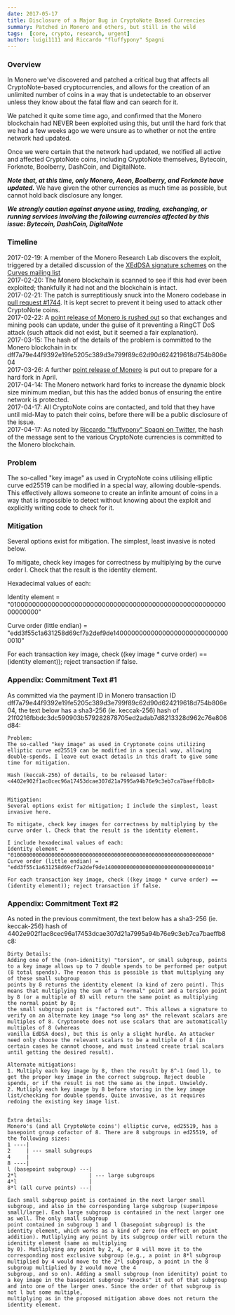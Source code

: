 ```yaml
---
date: 2017-05-17
title: Disclosure of a Major Bug in CryptoNote Based Currencies
summary: Patched in Monero and others, but still in the wild
tags:  [core, crypto, research, urgent]
author: luigi1111 and Riccardo "fluffypony" Spagni
---
```


### Overview

In Monero we've discovered and patched a critical bug that affects all CryptoNote-based cryptocurrencies, and allows for the creation of an unlimited number of coins in a way that is undetectable to an observer unless they know about the fatal flaw and can search for it.

We patched it quite some time ago, and confirmed that the Monero blockchain had NEVER been exploited using this, but until the hard fork that we had a few weeks ago we were unsure as to whether or not the entire network had updated.

Once we were certain that the network had updated, we notified all active and affected CryptoNote coins, including CryptoNote themselves, Bytecoin, Forknote, Boolberry, DashCoin, and DigitalNote.

***Note that, at this time, only Monero, Aeon, Boolberry, and Forknote have updated.*** We have given the other currencies as much time as possible, but cannot hold back disclosure any longer.

***We strongly caution against anyone using, trading, exchanging, or running services involving the following currencies affected by this issue: Bytecoin, DashCoin, DigitalNote***

### Timeline

2017-02-19: A member of the Monero Research Lab discovers the exploit, triggered by a detailed discussion of the [XEdDSA signature schemes](https://whispersystems.org/docs/specifications/xeddsa/) on the [Curves mailing list](https://moderncrypto.org/mail-archive/curves/2017/000846.html)  
2017-02-20: The Monero blockchain is scanned to see if this had ever been exploited; thankfully it had not and the blockchain is intact.  
2017-02-21: The patch is surreptitiously snuck into the Monero codebase in [pull request #1744](https://github.com/monero-project/monero/pull/1744). It is kept secret to prevent it being used to attack other CryptoNote coins.  
2017-02-22: A [point release of Monero is rushed out](https://github.com/monero-project/monero/releases/tag/v0.10.2) so that exchanges and mining pools can update, under the guise of it preventing a RingCT DoS attack (such attack did not exist, but it seemed a fair explanation).  
2017-03-15: The hash of the details of the problem is committed to the Monero blockchain in tx dff7a79e44f9392e19fe5205c389d3e799f89c62d90d624219618d754b806e04  
2017-03-26: A further [point release of Monero](https://github.com/monero-project/monero/releases/tag/v0.10.3.1) is put out to prepare for a hard fork in April.  
2017-04-14: The Monero network hard forks to increase the dynamic block size minimum median, but this has the added bonus of ensuring the entire network is protected.  
2017-04-17: All CryptoNote coins are contacted, and told that they have until mid-May to patch their coins, before there will be a public disclosure of the issue.  
2017-04-17: As noted by [Riccardo "fluffypony" Spagni on Twitter](https://twitter.com/fluffyponyza/status/854029169667309569), the hash of the message sent to the various CryptoNote currencies is committed to the Monero blockchain.

### Problem

The so-called "key image" as used in CryptoNote coins utilising elliptic curve ed25519 can be modified in a special way, allowing double-spends. This effectively allows someone to create an infinite amount of coins in a way that is impossible to detect without knowing about the exploit and explicitly writing code to check for it.

### Mitigation

Several options exist for mitigation. The simplest, least invasive is noted below.

To mitigate, check key images for correctness by multiplying by the curve order l. Check that the result is the identity element.

Hexadecimal values of each:

Identity element = "0100000000000000000000000000000000000000000000000000000000000000"

Curve order (little endian) = "edd3f55c1a631258d69cf7a2def9de1400000000000000000000000000000010"

For each transaction key image, check ((key image * curve order) == (identity element)); reject transaction if false.

### Appendix: Commitment Text \#1

As committed via the payment ID in Monero transaction ID dff7a79e44f9392e19fe5205c389d3e799f89c62d90d624219618d754b806e04, the text below has a sha3-256 (ie. keccak-256) hash of 21f0216fbbdc3dc590903b579282878705ed2adab7d8213328d962c76e806d84:

~~~
Problem:
The so-called "key image" as used in Cryptonote coins utilizing elliptic curve ed25519 can be modified in a special way, allowing double-spends. I leave out exact details in this draft to give some time for mitigation.

Hash (keccak-256) of details, to be released later: <4402e902f1ac8cec96a17453dcae307d21a7995a94b76e9c3eb7ca7baeffb8c8> 


Mitigation:
Several options exist for mitigation; I include the simplest, least invasive here.

To mitigate, check key images for correctness by multiplying by the curve order l. Check that the result is the identity element.

I include hexadecimal values of each:
Identity element = "0100000000000000000000000000000000000000000000000000000000000000"
Curve order (little endian) = "edd3f55c1a631258d69cf7a2def9de1400000000000000000000000000000010"

For each transaction key image, check ((key image * curve order) == (identity element)); reject transaction if false.
~~~

### Appendix: Commitment Text \#2

As noted in the previous commitment, the text below has a sha3-256 (ie. keccak-256) hash of 4402e902f1ac8cec96a17453dcae307d21a7995a94b76e9c3eb7ca7baeffb8c8:

~~~
Dirty Details:
Adding one of the (non-idenitity) "torsion", or small subgroup, points to a key image allows up to 7 double spends to be performed per output (8 total spends). The reason this is possible is that multiplying any of these small subgroup
points by 8 returns the identity element (a kind of zero point). This means that multiplying the sum of a "normal" point and a torsion point by 8 (or a multiple of 8) will return the same point as multiplying the normal point by 8;
the small subgroup point is "factored out". This allows a signature to verify on an alternate key image *so long as* the relevant scalars are multiples of 8. Cryptonote does not use scalars that are automatically multiples of 8 (whereas
vanilla EdDSA does), but this is only a slight hurdle. An attacker need only choose the relevant scalars to be a multiple of 8 (in certain cases he cannot choose, and must instead create trial scalars until getting the desired result).

Alternate mitigations:
1. Multiply each key image by 8, then the result by 8^-1 (mod l), to get the proper key image in the correct subgroup. Reject double spends, or if the result is not the same as the input. Unwieldy.
2. Mutliply each key image by 8 before storing in the key image list/checking for double spends. Quite invasive, as it requires redoing the existing key image list.


Extra details:
Monero's (and all CryptoNote coins') elliptic curve, ed25519, has a basepoint group cofactor of 8. There are 8 subgroups in ed25519, of the following sizes:
1 ----|
2     | --- small subgroups
4     |
8 ----|
l (basepoint subgroup) ---|
2*l                       | --- large subgroups
4*l                       |
8*l (all curve points) ---|

Each small subgroup point is contained in the next larger small subgroup, and also in the corresponding large subgroup (superimpose small/large). Each large subgroup is contained in the next larger one as well. The only small subgroup
point contained in subgroup 1 and l (basepoint subgroup) is the identity element, which works as a kind of zero (no effect on point addition). Mutliplying any point by its subgroup order will return the idenitity element (same as multiplying
by 0). Mutliplying any point by 2, 4, or 8 will move it to the corresponding most exclusive subgroup (e.g., a point in 8*l subgroup multiplied by 4 would move to the 2*l subgroup, a point in the 8 subgroup multiplied by 2 would move the 4
subgroup, and so on). Adding a small subgroup (non idenitity) point to a key image in the basepoint subgroup "knocks" it out of that subgroup and into one of the larger ones. Since the order of that subgroup is not l but some multiple,
multiplying as in the proposed mitigation above does not return the identity element.
~~~
